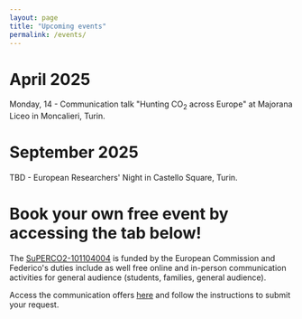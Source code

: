 ```yaml
---
layout: page
title: "Upcoming events"
permalink: /events/
---
```

# April 2025
Monday, 14 - Communication talk "Hunting CO<sub>2</sub> across Europe" at Majorana Liceo in Moncalieri, Turin.

# September 2025
TBD - European Researchers' Night in Castello Square, Turin.

# Book your own free event by accessing the tab below!
The [SuPERCO2-101104004](https://cordis.europa.eu/project/id/101104004) is funded by the European Commission and Federico's duties include as well free online and in-person communication activities for general audience (students, families, general audience).

Access the communication offers [here](https://fededat.github.io/talk/) and follow the instructions to submit your request. 
